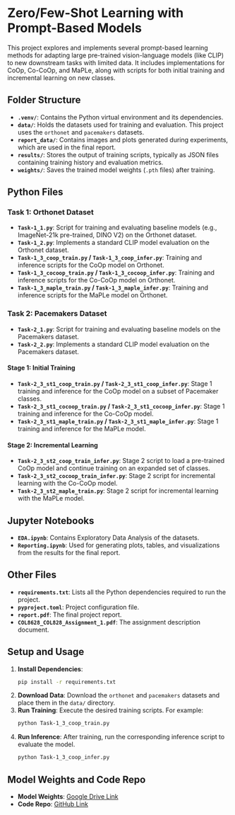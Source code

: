 # Zero/Few-Shot Learning with Prompt-Based Models

This project explores and implements several prompt-based learning methods for adapting large pre-trained vision-language models (like CLIP) to new downstream tasks with limited data. It includes implementations for CoOp, Co-CoOp, and MaPLe, along with scripts for both initial training and incremental learning on new classes.

## Folder Structure

- **`.venv/`**: Contains the Python virtual environment and its dependencies.
- **`data/`**: Holds the datasets used for training and evaluation. This project uses the `orthonet` and `pacemakers` datasets.
- **`report_data/`**: Contains images and plots generated during experiments, which are used in the final report.
- **`results/`**: Stores the output of training scripts, typically as JSON files containing training history and evaluation metrics.
- **`weights/`**: Saves the trained model weights (`.pth` files) after training.

## Python Files

### Task 1: Orthonet Dataset

- **`Task-1_1.py`**: Script for training and evaluating baseline models (e.g., ImageNet-21k pre-trained, DINO V2) on the Orthonet dataset.
- **`Task-1_2.py`**: Implements a standard CLIP model evaluation on the Orthonet dataset.
- **`Task-1_3_coop_train.py` / `Task-1_3_coop_infer.py`**: Training and inference scripts for the CoOp model on Orthonet.
- **`Task-1_3_cocoop_train.py` / `Task-1_3_cocoop_infer.py`**: Training and inference scripts for the Co-CoOp model on Orthonet.
- **`Task-1_3_maple_train.py` / `Task-1_3_maple_infer.py`**: Training and inference scripts for the MaPLe model on Orthonet.

### Task 2: Pacemakers Dataset

- **`Task-2_1.py`**: Script for training and evaluating baseline models on the Pacemakers dataset.
- **`Task-2_2.py`**: Implements a standard CLIP model evaluation on the Pacemakers dataset.

#### Stage 1: Initial Training
- **`Task-2_3_st1_coop_train.py` / `Task-2_3_st1_coop_infer.py`**: Stage 1 training and inference for the CoOp model on a subset of Pacemaker classes.
- **`Task-2_3_st1_cocoop_train.py` / `Task-2_3_st1_cocoop_infer.py`**: Stage 1 training and inference for the Co-CoOp model.
- **`Task-2_3_st1_maple_train.py` / `Task-2_3_st1_maple_infer.py`**: Stage 1 training and inference for the MaPLe model.

#### Stage 2: Incremental Learning
- **`Task-2_3_st2_coop_train_infer.py`**: Stage 2 script to load a pre-trained CoOp model and continue training on an expanded set of classes.
- **`Task-2_3_st2_cocoop_train_infer.py`**: Stage 2 script for incremental learning with the Co-CoOp model.
- **`Task-2_3_st2_maple_train.py`**: Stage 2 script for incremental learning with the MaPLe model.

## Jupyter Notebooks

- **`EDA.ipynb`**: Contains Exploratory Data Analysis of the datasets.
- **`Reporting.ipynb`**: Used for generating plots, tables, and visualizations from the results for the final report.

## Other Files

- **`requirements.txt`**: Lists all the Python dependencies required to run the project.
- **`pyproject.toml`**: Project configuration file.
- **`report.pdf`**: The final project report.
- **`COL8628_COL828_Assignment_1.pdf`**: The assignment description document.

## Setup and Usage

1.  **Install Dependencies**:
    ```bash
    pip install -r requirements.txt
    ```
2.  **Download Data**: Download the `orthonet` and `pacemakers` datasets and place them in the `data/` directory.
3.  **Run Training**: Execute the desired training scripts. For example:
    ```bash
    python Task-1_3_coop_train.py
    ```
4.  **Run Inference**: After training, run the corresponding inference script to evaluate the model.
    ```bash
    python Task-1_3_coop_infer.py
    ```

## Model Weights and Code Repo

-   **Model Weights**: [Google Drive Link](https://drive.google.com/drive/folders/16qX0yVtcCD7pxJkuAeCVqG6JYmiELYWw?usp=sharing)
-   **Code Repo**: [GitHub Link](https://github.com/zxingz/COL8628_ASSIGNMENT1)

